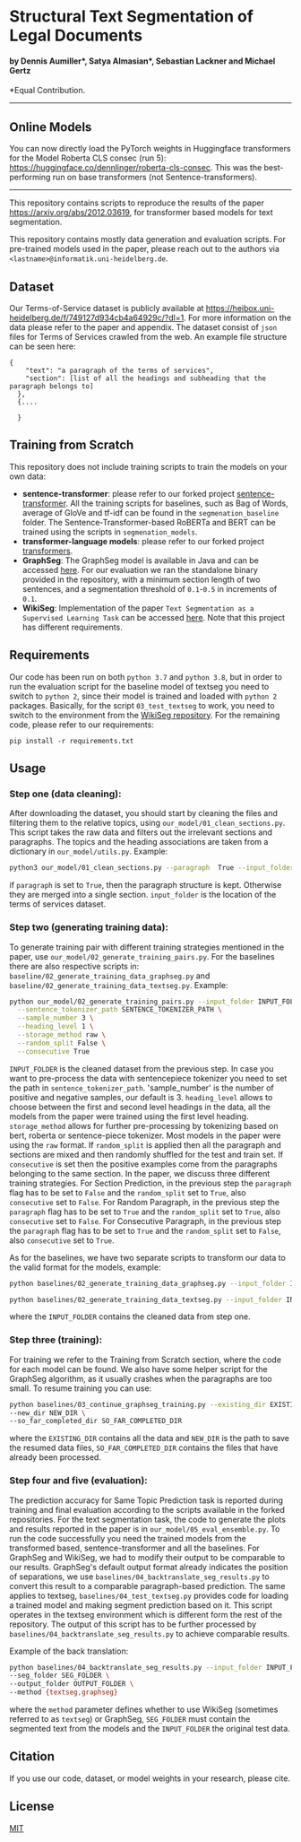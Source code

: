 # Structural Text Segmentation of Legal Documents
#### by Dennis Aumiller*, Satya Almasian*, Sebastian Lackner and Michael Gertz
*Equal Contribution.

---
## Online Models

You can now directly load the PyTorch weights in Huggingface transformers for the Model Roberta CLS consec (run 5): https://huggingface.co/dennlinger/roberta-cls-consec. This was the best-performing run on base transformers (not Sentence-transformers).

---

This repository contains scripts to reproduce the results of the paper https://arxiv.org/abs/2012.03619, for transformer based models for text segmentation. 

This repository contains mostly data generation and evaluation scripts. For pre-trained models used in the paper, please reach out to the authors via `<lastname>@informatik.uni-heidelberg.de`.

## Dataset
Our Terms-of-Service dataset is publicly available at https://heibox.uni-heidelberg.de/f/749127d934cb4a64929c/?dl=1. 
For more information on the data please refer to the paper and appendix. 
The dataset consist of `json` files for Terms of Services crawled from the web. 
An example file structure can be seen here: 
```
{
    "text": "a paragraph of the terms of services",
    "section": [list of all the headings and subheading that the paragraph belongs to]
  },
  {....
  
  }
```

## Training from Scratch
This repository does not include training scripts to train the models on your own data: 

* __sentence-transformer__: please refer to our forked project [sentence-transformer](https://github.com/dennlinger/sentence-transformers). 
All the training scripts for baselines, such as Bag of Words, average of GloVe and tf-idf can be found in the `segmenation_baseline` folder. 
The Sentence-Transformer-based RoBERTa and BERT can be trained using the scripts in `segmenation_models`.
* __transformer-language models__: please refer to our forked project [transformers](https://github.com/dennlinger/transformers).
* __GraphSeg__: The GraphSeg model is available in Java and can be accessed [here](https://bitbucket.org/gg42554/graphseg/src/master/).
For our evaluation we ran the standalone binary provided in the repository, with a minimum section length of two sentences,
and a segmentation threshold of `0.1`-`0.5` in increments of `0.1`.
* __WikiSeg__: Implementation of the paper `Text Segmentation as a Supervised Learning Task` 
can be accessed [here](https://github.com/koomri/text-segmentation). Note that this project has different requirements.


## Requirements
Our code has been run on both `python 3.7` and `python 3.8`,
but in order to run the evaluation script for the baseline model of textseg you need to switch to `python 2`, 
since their model is trained and loaded with `python 2` packages. 
Basically, for the script `03_test_textseg` to work, you need to switch to the environment 
from the [WikiSeg repository](https://github.com/koomri/text-segmentation).
For the remaining code, please refer to our requirements: 
```
pip install -r requirements.txt
```

## Usage
### Step one (data cleaning): 

After downloading the dataset, you should start by cleaning the files and filtering them to the relative topics, 
using `our_model/01_clean_sections.py`. This script takes the raw data and filters out the irrelevant sections and paragraphs.
The topics and the heading associations are taken from a dictionary in `our_model/utils.py`. Example:
```bash
python3 our_model/01_clean_sections.py --paragraph  True --input_folder INPUT_FOLDER --output_folder OUTPUT_FOLDER                   
```
if `paragraph` is set to `True`, then the paragraph structure is kept. Otherwise they are merged into a single section. 
`input_folder` is the location of the terms of services dataset.

### Step two (generating training data): 
To generate training pair with different training strategies mentioned in the paper, 
use `our_model/02_generate_training_pairs.py`. For the baselines there are also respective scripts in:
`baseline/02_generate_training_data_graphseg.py` and  `baseline/02_generate_training_data_textseg.py`. 
Example:
```bash
python our_model/02_generate_training_pairs.py --input_folder INPUT_FOLDER --output_folder OUTPUT_FOLDER \
  --sentence_tokenizer_path SENTENCE_TOKENIZER_PATH \
  --sample_number 3 \
  --heading_level 1 \
  --storage_method raw \
  --random_split False \
  --consecutive True 
```
`INPUT_FOLDER` is the cleaned dataset from the previous step. 
In case you want to pre-process the data with sentencepiece tokenizer you need to set the path in `sentence_tokenizer_path`. 
'sample_number' is the number of positive and negative samples, our default is 3. 
`heading_level` allows to choose between the first and second level headings in the data, 
all the models from the paper were trained using the first level heading. 
`storage_method` allows for further pre-processing by tokenizing based on bert, roberta or sentence-piece tokenizer. 
Most models in the paper were using the `raw` format. 
If `random_split` is applied then all the paragraph and sections are mixed and then randomly shuffled for the test and train set. 
If `consecutive` is set then the positive examples come from the paragraphs belonging to the same section.
In the paper, we discuss three different training strategies. 
For Section Prediction, in the previous step the `paragraph` flag has to be set to `False` and the `random_split` set to `True`,
 also `consecutive` set to `False`. 
 For Random Paragraph, in the previous step the `paragraph` flag has to be set to `True` and the `random_split` set to `True`, 
 also `consecutive` set to `False`. 
 For Consecutive Paragraph, in the previous step the `paragraph` flag has to be set to `True` and the `random_split` set to `False`, 
 also `consecutive` set to `True`.

As for the baselines, we have two separate scripts to transform our data to the valid format for the models, example: 
```bash
python baselines/02_generate_training_data_graphseg.py --input_folder INPUT_FOLDER --output_folder OUTPUT_FOLDER
``` 

```bash
python baselines/02_generate_training_data_textseg.py --input_folder INPUT_FOLDER --output_folder OUTPUT_FOLDER --heading_level 1
```

where the `INPUT_FOLDER` contains the cleaned data from step one.

### Step three (training): 
For training we refer to the Training from Scratch section, where the code for each model can be found. 
We also have some helper script for the GraphSeg algorithm, as it usually crashes when the paragraphs are too small. 
To resume training you can use: 
```bash
python baselines/03_continue_graphseg_training.py --existing_dir EXISTING_DIR \
--new_dir NEW_DIR \
--so_far_completed_dir SO_FAR_COMPLETED_DIR
```
where the `EXISTING_DIR` contains all the data and `NEW_DIR` is the path to save the resumed data files, 
`SO_FAR_COMPLETED_DIR` contains the files that have already been processed. 

### Step four and five (evaluation): 
The prediction accuracy for Same Topic Prediction task is reported during training and final evaluation according to 
the scripts available in the forked repositories. For the text segmentation task, the code to generate the plots and 
results reported in the paper is in `our_model/05_eval_ensemble.py`. 
To run the code successfully you need the trained models from the transformed based, sentence-transformer and all the baselines.
For GraphSeg and WikiSeg, we had to modify their output to be comparable to our results. 
GraphSeg's default output format already indicates the position of separations, 
we use `baselines/04_backtranslate_seg_results.py` to convert this result to a comparable paragraph-based prediction. 
The same applies to textseg, `baselines/04_test_textseg.py` provides code for loading a trained model and making segment prediction based on it.
This script operates in the textseg environment which is different form the rest of the repository. 
The output of this script has to be further processed by `baselines/04_backtranslate_seg_results.py` to achieve comparable results.

Example of the back translation: 
```bash
python baselines/04_backtranslate_seg_results.py --input_folder INPUT_FOLDER \
--seg_folder SEG_FOLDER \
--output_folder OUTPUT_FOLDER \
--method {textseg,graphseg}
```
where the `method` parameter defines whether to use WikiSeg (sometimes referred to as `textseg`) or GraphSeg, 
`SEG_FOLDER` must contain the segmented text from the models and the `INPUT_FOLDER` the original test data.  

## Citation
If you use our code, dataset, or model weights in your research, please cite.


## License
[MIT](https://choosealicense.com/licenses/mit/)
